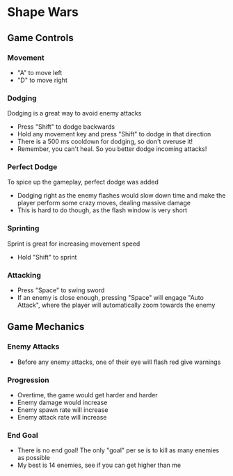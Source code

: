 # Shape Wars

## Game Controls

### Movement

- "A" to move left
- "D" to move right

### Dodging

Dodging is a great way to avoid enemy attacks

- Press "Shift" to dodge backwards
- Hold any movement key and press "Shift" to dodge in that direction
- There is a 500 ms cooldown for dodging, so don't overuse it!
- Remember, you can't heal. So you better dodge incoming attacks!

### Perfect Dodge

To spice up the gameplay, perfect dodge was added

- Dodging right as the enemy flashes would slow down time and make the player perform some crazy moves, dealing massive damage
- This is hard to do though, as the flash window is very short

### Sprinting

Sprint is great for increasing movement speed

- Hold "Shift" to sprint

### Attacking

- Press "Space" to swing sword
- If an enemy is close enough, pressing "Space" will engage "Auto Attack", where the player will automatically zoom towards the enemy

## Game Mechanics

### Enemy Attacks

- Before any enemy attacks, one of their eye will flash red give warnings

### Progression

- Overtime, the game would get harder and harder
- Enemy damage would increase
- Enemy spawn rate will increase
- Enemy attack rate will increase

### End Goal

- There is no end goal! The only "goal" per se is to kill as many enemies as possible
- My best is 14 enemies, see if you can get higher than me
